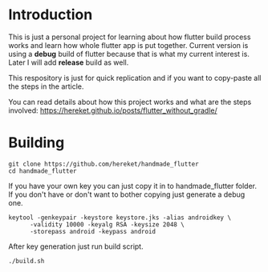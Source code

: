 
# Introduction
This is just a personal project for learning about how flutter build process
works and learn how whole flutter app is put together. Current version is using
a **debug** build of flutter because that is what my current interest is. Later
I will add **release** build as well.

This respository is just for quick replication and if you want to copy-paste
all the steps in the article.

You can read details about how this project works and what are the steps
involved: https://hereket.github.io/posts/flutter_without_gradle/

# Building

``` console
git clone https://github.com/hereket/handmade_flutter
cd handmade_flutter
```

If you have your own key you can just copy it in to handmade_flutter folder. If
you don't have or don't want to bother copying just generate a debug one.

```
keytool -genkeypair -keystore keystore.jks -alias androidkey \
      -validity 10000 -keyalg RSA -keysize 2048 \
      -storepass android -keypass android
```

After key generation just run build script.

```
./build.sh
```
